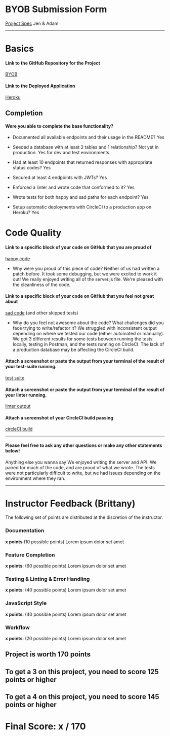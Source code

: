 # BYOB Submission Form

[Project Spec](http://frontend.turing.io/projects/build-your-own-backend.html)
Jen & Adam

------

# Basics

#### Link to the GitHub Repository for the Project
[BYOB](https://github.com/jenPlusPlus/build-your-own-backend)

#### Link to the Deployed Application
[Heroku](https://jen-adam-byob.herokuapp.com/)


## Completion

#### Were you able to complete the base functionality?

* Documented all available endpoints and their usage in the README?
Yes

* Seeded a database with at least 2 tables and 1 relationship?
Not yet in production. Yes for dev and test environments.

* Had at least 10 endpoints that returned responses with appropriate status codes?
Yes

* Secured at least 4 endpoints with JWTs?
Yes

* Enforced a linter and wrote code that conformed to it?
Yes

* Wrote tests for both happy and sad paths for each endpoint?
Yes

* Setup automatic deployments with CircleCI to a production app on Heroku?
Yes

# Code Quality

#### Link to a specific block of your code on GitHub that you are proud of
[happy code](https://github.com/jenPlusPlus/build-your-own-backend/blob/master/server.js#L182-L195)

* Why were you proud of this piece of code?
Neither of us had written a patch before. It took some debugging, but we were excited to work it out! We really enjoyed writing all of the server.js file. We're pleased with the cleanliness of the code.

#### Link to a specific block of your code on GitHub that you feel not great about
[sad code](https://github.com/jenPlusPlus/build-your-own-backend/blob/master/test/routes.spec.js#L535-L550) 
(and other skipped tests)

* Why do you feel not awesome about the code? What challenges did you face trying to write/refactor it?
We struggled with inconsistent output depending on where we tested our code (either automated or manually). We got 3 different results for some tests between running the tests locally, testing in Postman, and the tests running on CircleCI. The lack of a production database may be affecting the CircleCI build.

#### Attach a screenshot or paste the output from your terminal of the result of your test-suite running.

[test suite]()

#### Attach a screenshot or paste the output from your terminal of the result of your linter running.

[linter output](<img width="665" alt="screen shot 2017-12-15 at 12 53 14 pm" src="https://user-images.githubusercontent.com/6845268/34058101-0b7df34e-e197-11e7-9101-19430aa4ca7b.png">
)

#### Attach a screenshot of your CircleCI build passing

[circleCI build]()

-----

#### Please feel free to ask any other questions or make any other statements below!

Anything else you wanna say
We enjoyed writing the server and API. We paired for much of the code, and are proud of what we wrote. The tests were not particularly difficult to write, but we had issues depending on the environment where they ran.

-----


# Instructor Feedback (Brittany)

The following set of points are distributed at the discretion of the instructor.

### Documentation

**x points**:(10 possible points) Lorem ipsum dolor set amet

### Feature Completion

**x points**: (60 possible points) Lorem ipsum dolor set amet

### Testing & Linting & Error Handling

**x points**: (40 possible points) Lorem ipsum dolor set amet

### JavaScript Style

**x points**: (40 possible points) Lorem ipsum dolor set amet

### Workflow

**x points**: (20 possible points) Lorem ipsum dolor set amet

## Project is worth 170 points

## To get a 3 on this project, you need to score 125 points or higher
## To get a 4 on this project, you need to score 145 points or higher

# Final Score: x / 170
